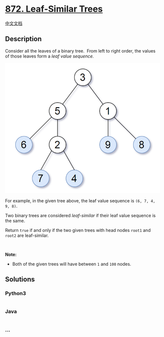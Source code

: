 # [872. Leaf-Similar Trees](https://leetcode.com/problems/leaf-similar-trees)

[中文文档](/solution/0800-0899/0872.Leaf-Similar%20Trees/README.md)

## Description
<p>Consider all the leaves of a binary tree.&nbsp; From&nbsp;left to right order, the values of those&nbsp;leaves form a <em>leaf value sequence.</em></p>


![](./images/tree.png)



<p>For example, in the given tree above, the leaf value sequence is <code>(6, 7, 4, 9, 8)</code>.</p>



<p>Two binary trees are considered <em>leaf-similar</em>&nbsp;if their leaf value sequence is the same.</p>



<p>Return <code>true</code> if and only if the two given trees with head nodes <code>root1</code> and <code>root2</code> are leaf-similar.</p>



<p>&nbsp;</p>



<p><strong>Note:</strong></p>



<ul>
	<li>Both of the given trees will have between <code>1</code> and <code>100</code> nodes.</li>
</ul>




## Solutions


<!-- tabs:start -->

### **Python3**

```python

```

### **Java**

```java

```

### **...**
```

```

<!-- tabs:end -->